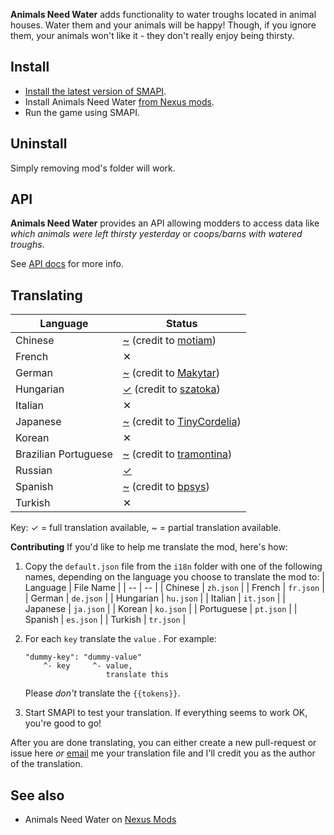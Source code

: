 **Animals Need Water** adds functionality to water troughs located in animal houses. Water them and your animals will be happy! Though, if you ignore them, your animals won't like it - they don't really enjoy being thirsty.

## Install
 -  [Install the latest version of SMAPI](https://smapi.io/).
 -  Install Animals Need Water [from Nexus mods](https://www.nexusmods.com/stardewvalley/mods/6196).
 -  Run the game using SMAPI.

## Uninstall
Simply removing mod's folder will work.

## API
**Animals Need Water** provides an API allowing modders to access data like *which animals were left thirsty yesterday* or *coops/barns with watered troughs*.

See [API docs](https://github.com/gzhynko/StardewMods/blob/master/AnimalsNeedWater/API-documentation.md) for more info.

## Translating
| Language             | Status                                                                                                                                                                    |
|----------------------|---------------------------------------------------------------------------------------------------------------------------------------------------------------------------|
| Chinese              | [~](https://github.com/gzhynko/StardewMods/blob/master/AnimalsNeedWater/i18n/zh.json) (credit to [motiam](https://github.com/motiam))                                     |
| French               | ✕                                                                                                                                                                         |
| German               | [~](https://github.com/gzhynko/StardewMods/blob/master/AnimalsNeedWater/i18n/de.json) (credit to [Makytar](https://www.nexusmods.com/stardewvalley/users/51740796))       |
| Hungarian            | [✓](https://github.com/gzhynko/StardewMods/blob/master/AnimalsNeedWater/i18n/de.json) (credit to [szatoka](https://www.nexusmods.com/stardewvalley/users/47532583))       |
| Italian              | ✕                                                                                                                                                                         |
| Japanese             | [~](https://github.com/gzhynko/StardewMods/blob/master/AnimalsNeedWater/i18n/ja.json) (credit to [TinyCordelia](https://next.nexusmods.com/profile/TinyCordelia))         |
| Korean               | ✕                                                                                                                                                                         |
| Brazilian Portuguese | [~](https://github.com/gzhynko/StardewMods/blob/master/AnimalsNeedWater/i18n/pt-BR.json) (credit to [tramontina](https://www.nexusmods.com/stardewvalley/users/36215665)) |
| Russian              | [✓](https://github.com/gzhynko/StardewMods/blob/master/AnimalsNeedWater/i18n/ru.json)                                                                                     |
| Spanish              | [~](https://github.com/gzhynko/StardewMods/blob/master/AnimalsNeedWater/i18n/es.json) (credit to [bpsys](https://www.nexusmods.com/users/72952373))                       |
| Turkish              | ✕                                                                                                                                                                         |

Key: ✓ = full translation available, ~ = partial translation available.

**Contributing**
If you'd like to help me translate the mod, here's how:

 1. Copy the `default.json` file from the `i18n` folder with one of the following names, depending on the language you choose to translate the mod to: 
	|  Language | File Name |
	| -- | -- |
	|  Chinese | `zh.json` |
	|  French | `fr.json` |
	|  German | `de.json` |
	|  Hungarian | `hu.json` |
	|  Italian | `it.json` |
	|  Japanese | `ja.json` |
	|  Korean | `ko.json` |
	|  Portuguese | `pt.json` |
	|  Spanish | `es.json` |
	|  Turkish | `tr.json` |
 2. For each `key` translate the `value` . For example:
	``` 
	"dummy-key": "dummy-value"
	    ^- key     ^- value,
	                  translate this
	```
	Please *don't* translate the `{{tokens}}`.
	
 3. Start SMAPI to test your translation. If everything seems to work OK, you're good to go!
 
 After you are done translating, you can either create a new pull-request or issue here *or* [email](mailto:gleb.zhinko@gmail.com) me your translation file and I'll credit you as the author of the translation.

## See also
 - Animals Need Water on [Nexus Mods](https://www.nexusmods.com/stardewvalley/mods/6196)
